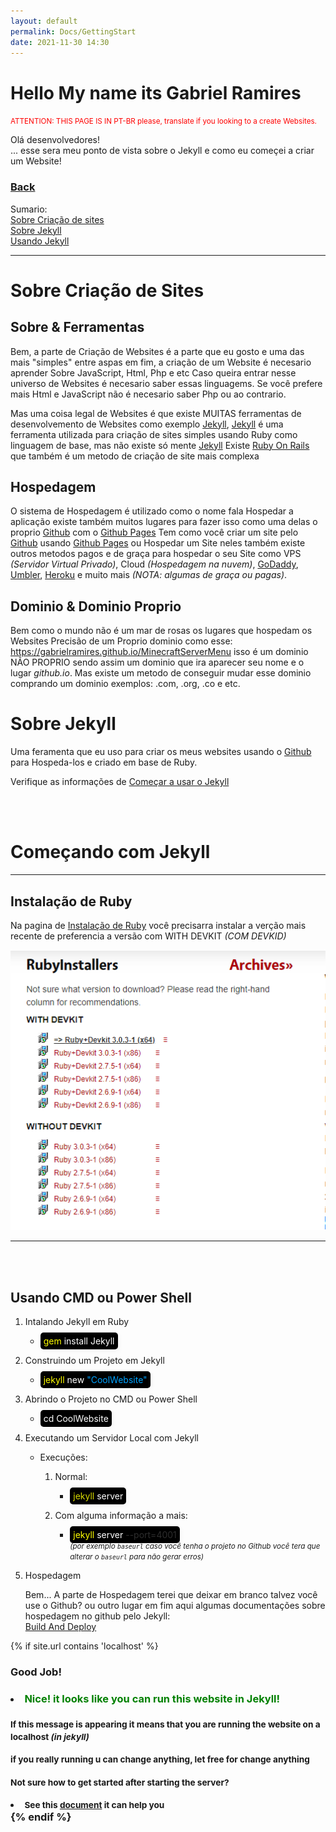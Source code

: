 ```yaml
---
layout: default
permalink: Docs/GettingStart
date: 2021-11-30 14:30
---
```


<style>
#scriptline {
    padding: 5.1px;
    color: white;
    background-color: black;
    box-shadow: 2px 3px 7px 2px rgb(0 0 0 / 2%);
    border-radius: 5px;
}
</style>

<h1>Hello My name its Gabriel Ramires</h1>
<small style="color: red;">ATTENTION: THIS PAGE IS IN PT-BR please, translate if you looking to a create Websites.</small>

Olá desenvolvedores!\
... esse sera meu ponto de vista sobre o Jekyll e como eu começei a criar um Website!

<h3><a href=".">Back</a></h3>

Sumario:\
<a href="#sobre-criação-de-sites">Sobre Criação de sites</a>\
<a href="#sobre-jekyll">Sobre Jekyll</a>\
<a href="#começando-com-jekyll">Usando Jekyll</a>

---

# Sobre Criação de Sites

## Sobre & Ferramentas

Bem, a parte de Criação de Websites é a parte que eu gosto e uma das mais "simples" entre aspas em fim, a criação de um Website é necesario aprender Sobre JavaScript, Html, Php e etc Caso queira entrar nesse universo de Websites é necesario saber essas linguagems. Se você prefere mais Html e JavaScript não é necesario saber Php ou ao contrario.

Mas uma coisa legal de Websites é que existe MUITAS ferramentas de desenvolvemento de Websites como exemplo <a target="_blank" href="https://jekyllrb.com">Jekyll</a>, <a target="_blank" href="https://jekyllrb.com">Jekyll</a> é uma ferramenta utilizada para criação de sites simples usando Ruby como linguagem de base, mas não existe só mente <a target="_blank" href="https://jekyllrb.com">Jekyll</a> Existe <a target="_blank" href="https://rubyonrails.org">Ruby On Rails</a> que também é um metodo de criação de site mais complexa

## Hospedagem

O sistema de Hospedagem é utilizado como o nome fala Hospedar a aplicação existe também muitos lugares para fazer isso como uma delas o proprio <a target="_blank" href="https://github.com">Github</a> com o <a target="_blank" href="https://pages.github.com">Github Pages</a> Tem como você criar um site pelo <a target="_blank" href="https://github.com">Github</a> usando <a target="_blank" href="https://pages.github.com">Github Pages</a> ou Hospedar um Site neles também existe outros metodos pagos e de graça para hospedar o seu Site como VPS _(Servidor Virtual Privado)_, Cloud _(Hospedagem na nuvem)_, <a target="_blank" href="https://www.godaddy.com/pt-br">GoDaddy</a>, <a target="_blank" href="https://umbler.com/br">Umbler</a>, <a target="_blank" href="www.heroku.com">Heroku</a> e muito mais _(NOTA: algumas de graça ou pagas)_.

## Dominio & Dominio Proprio

Bem como o mundo não é um mar de rosas os lugares que hospedam os Websites Precisão de um Proprio dominio como esse: <a target="_blank" href="https://gabrielramires.github.io/MinecraftServerMenu">https://gabrielramires.github.io/MinecraftServerMenu</a> isso é um dominio NÃO PROPRIO sendo assim um dominio que ira aparecer seu nome e o lugar _github.io_. Mas existe um metodo de conseguir mudar esse dominio comprando um dominio exemplos: .com, .org, .co e etc.

# Sobre Jekyll

Uma feramenta que eu uso para criar os meus websites usando o <a target="_blank" href="https://pages.github.com">Github</a> para Hospeda-los e criado em base de Ruby.

Verifique as informações de <a target="_blank" href="#começar-a-usar-o-jekyll">Começar a usar o Jekyll</a>

<br><br>

# Começando com Jekyll

---

## <b>Instalação de Ruby</b>

Na pagina de <a target="_blank" href="https://rubyinstaller.org/downloads">Instalação de Ruby</a> você precisarra instalar a verção mais recente de preferencia a versão com WITH DEVKIT _(COM DEVKID)_

<a target="_blank" href="../Assets/Images/RubyInstallScreamShoot.png"><img src="../Assets/Images/RubyInstallScreamShoot.png" alt="RubyInstallScreamShoot.png (NO LOADDED)"></a>

---

<br><br>

## <b>Usando CMD ou Power Shell</b>

1. Intalando Jekyll em Ruby

   - <line id="scriptline"><line style="color: yellow;">gem</line> install Jekyll</line><br>

2. Construindo um Projeto em Jekyll

   - <line id="scriptline"><line style="color: yellow;">jekyll</line> new <line style="color: rgb(0, 162, 255);">"CoolWebsite"</line></line><br>

3. Abrindo o Projeto no CMD ou Power Shell

   - <line id="scriptline">cd CoolWebsite</line><br>

4. Executando um Servidor Local com Jekyll

   - Execuções:

     1. Normal:

        - <line id="scriptline"><line style="color: rgb(216, 219, 0);">jekyll</line> server</line><br>

     2. Com alguma informação a mais:
        - <line id="scriptline"><line style="color: yellow;">jekyll</line> server <line style="color: rgb(46, 46, 46);">--port=4001</line></line>\
          <small>_(por exemplo `baseurl` caso você tenha o projeto no Github você tera que alterar o `baseurl` para não gerar erros)_</small>

5. Hospedagem

   Bem... A parte de Hospedagem terei que deixar em branco talvez você use o Github? ou outro lugar em fim aqui algumas documentações sobre hospedagem no github pelo Jekyll:\
   <a target="_blank" href="https://jekyllrb.com/docs/continuous-integration/github-actions/#build-and-deploy">Build And Deploy</a>

{% if site.url contains 'localhost' %}
<br>

<h3><strong>Good Job!</strong><h3>
 <li><strong style="color: green;">Nice! it looks like you can run this website in Jekyll!</strong></li><br>
<small>If this message is appearing it means that you are running the website on a localhost <i>(in jekyll)</i></small><br>

<small>if you really running u can change anything, let free for change anything</small><br>

<small><b>Not sure how to get started after starting the server?</b></small><br>

<li><small>See this <a href="./Beginning">document</a> it can help you</small></li>
  {% endif %}
